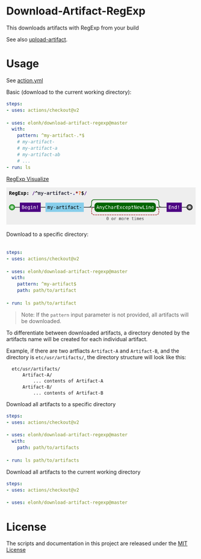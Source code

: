 # Download-Artifact-RegExp

This downloads artifacts with RegExp from your build

See also [upload-artifact](https://github.com/actions/upload-artifact).

# Usage

See [action.yml](action.yml)

Basic (download to the current working directory):
```yaml
steps:
- uses: actions/checkout@v2

- uses: elonh/download-artifact-regexp@master
  with:
    pattern: ^my-artifact-.*$
    # my-artifact-
    # my-artifact-a
    # my-artifact-ab
    # ...
- run: ls
```
[RegExp Visualize](https://jex.im/regulex/#!flags=&re=^my-artifact-.*%3F%24)

![vis](assets/RegExpVisualization.png)

Download to a specific directory:
```yaml

steps:
- uses: actions/checkout@v2

- uses: elonh/download-artifact-regexp@master
  with:
    pattern: ^my-artifact$
    path: path/to/artifact
    
- run: ls path/to/artifact
```

> Note: If the `pattern` input parameter is not provided, all artifacts will be downloaded.

To differentiate between downloaded artifacts, a directory denoted by the artifacts name will be created for each individual artifact.

Example, if there are two artfiacts `Artifact-A` and `Artifact-B`, and the directory is `etc/usr/artifacts/`, the directory structure will look like this:
```
  etc/usr/artifacts/
      Artifact-A/
          ... contents of Artifact-A
      Artifact-B/
          ... contents of Artifact-B
```

Download all artifacts to a specific directory
```yaml
steps:
- uses: actions/checkout@v2

- uses: elonh/download-artifact-regexp@master
  with:
    path: path/to/artifacts
    
- run: ls path/to/artifacts
```

Download all artifacts to the current working directory
```yaml
steps:
- uses: actions/checkout@v2

- uses: elonh/download-artifact-regexp@master
```


# License

The scripts and documentation in this project are released under the [MIT License](LICENSE)
